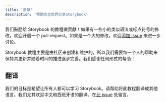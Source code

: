 ```yaml
---
title: '贡献'
description: '帮助向全世界分享Storybook'
---
```


我们鼓励给 Storybook 的教程做贡献！如果有一些小的类似语法或标点符号的修改，欢迎开启一个 pull request。如果是一个大的修改，欢迎[添加 issue](https://github.com/chromaui/learnstorybook.com/issues) 来进一步讨论。

Storybook 教程主要是由社区来创建和维护的，所以我们需要每一个人的帮助来保持其更新并随着时间的推进逐步完善。我们感谢任何形式的帮助！

## 翻译

我们的目标是希望让所有人都可以学习 Storybook。请帮助将此教程翻译成其他语言。我们尤其欢迎中文和西班牙语的翻译。在[此 issue](https://github.com/chromaui/learnstorybook.com/issues/3) 处留言。
